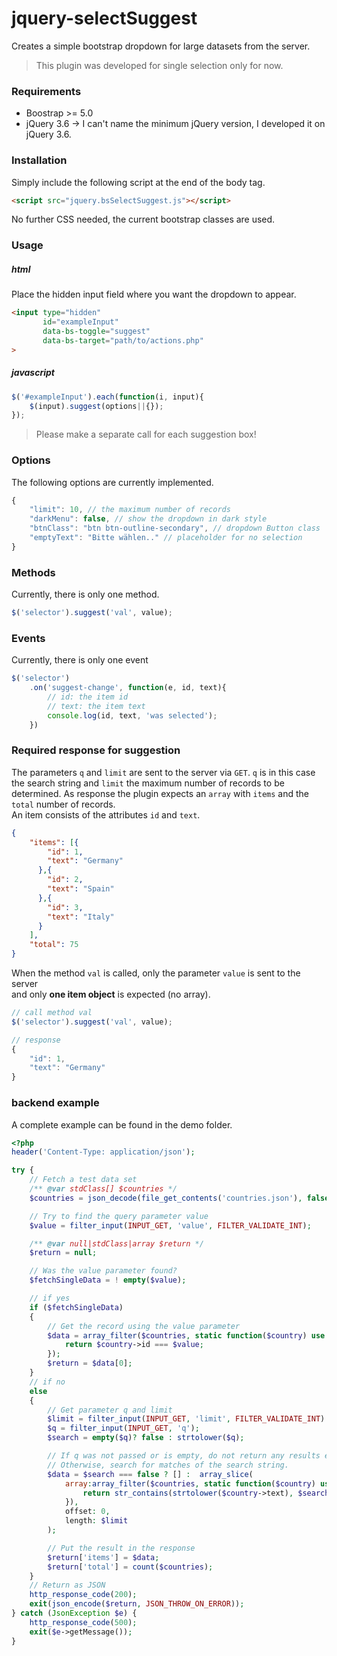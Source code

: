 # jquery-selectSuggest
Creates a simple bootstrap dropdown for large datasets from the server.

> This plugin was developed for single selection only for now.
### Requirements
- Boostrap >= 5.0
- jQuery 3.6 -> I can't name the minimum jQuery version, I developed it on jQuery 3.6.
### Installation
Simply include the following script at the end of the body tag.
```html
<script src="jquery.bsSelectSuggest.js"></script>
```
No further CSS needed, the current bootstrap classes are used.

### Usage
##### html
Place the hidden input field where you want the dropdown to appear.
```html
<input type="hidden"
       id="exampleInput"
       data-bs-toggle="suggest"
       data-bs-target="path/to/actions.php"
>
```
##### javascript
```js
$('#exampleInput').each(function(i, input){
    $(input).suggest(options||{});
});
```
> Please make a separate call for each suggestion box!
### Options
The following options are currently implemented.
```js
{
    "limit": 10, // the maximum number of records
    "darkMenu": false, // show the dropdown in dark style
    "btnClass": "btn btn-outline-secondary", // dropdown Button class
    "emptyText": "Bitte wählen.." // placeholder for no selection 
}
```
### Methods
Currently, there is only one method.
```js
$('selector').suggest('val', value);
```
### Events
Currently, there is only one event
```js
$('selector')
    .on('suggest-change', function(e, id, text){
        // id: the item id
        // text: the item text
        console.log(id, text, 'was selected');
    })
```
### Required response for suggestion
The parameters `q` and `limit` are sent to the server via `GET`.
`q` is in this case the search string and `limit` the maximum number of records to be determined.
As response the plugin expects an `array` with `items` and the `total` number of records.  
An item consists of the attributes `id` and `text`.
```json
{
    "items": [{
        "id": 1,
        "text": "Germany"
      },{
        "id": 2,
        "text": "Spain"
      },{
        "id": 3,
        "text": "Italy"
      }
    ],
    "total": 75
}
```
When the method `val` is called, only the parameter `value` is sent to the server   
and only **one item object** is expected (no array).
```js
// call method val
$('selector').suggest('val', value);

// response
{
    "id": 1,
    "text": "Germany"
}
```

### backend example
A complete example can be found in the demo folder.
```php
<?php
header('Content-Type: application/json');

try {
    // Fetch a test data set
    /** @var stdClass[] $countries */
    $countries = json_decode(file_get_contents('countries.json'), false, 512, JSON_THROW_ON_ERROR);

    // Try to find the query parameter value
    $value = filter_input(INPUT_GET, 'value', FILTER_VALIDATE_INT);

    /** @var null|stdClass|array $return */
    $return = null;

    // Was the value parameter found?
    $fetchSingleData = ! empty($value);

    // if yes
    if ($fetchSingleData)
    {
        // Get the record using the value parameter
        $data = array_filter($countries, static function($country) use ($value){
            return $country->id === $value;
        });
        $return = $data[0];
    }
    // if no
    else
    {
        // Get parameter q and limit
        $limit = filter_input(INPUT_GET, 'limit', FILTER_VALIDATE_INT) || 10;
        $q = filter_input(INPUT_GET, 'q');
        $search = empty($q)? false : strtolower($q);

        // If q was not passed or is empty, do not return any results either.
        // Otherwise, search for matches of the search string.
        $data = $search === false ? [] :  array_slice(
            array:array_filter($countries, static function($country) use ($search){
                return str_contains(strtolower($country->text), $search);
            }),
            offset: 0,
            length: $limit
        );

        // Put the result in the response
        $return['items'] = $data;
        $return['total'] = count($countries);
    }
    // Return as JSON
    http_response_code(200);
    exit(json_encode($return, JSON_THROW_ON_ERROR));
} catch (JsonException $e) {
    http_response_code(500);
    exit($e->getMessage());
}

```